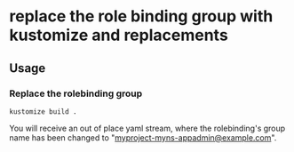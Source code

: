 # replace the role binding group with kustomize and replacements

## Usage

### Replace the rolebinding group
`kustomize build .`

You will receive an out of place yaml stream, where the rolebinding's group name
has been changed to "myproject-myns-appadmin@example.com".
